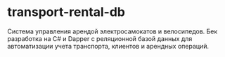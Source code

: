 # transport-rental-db
Система управления арендой электросамокатов и велосипедов. Бек разработка на C# и Dapper с реляционной базой данных для автоматизации учета транспорта, клиентов и арендных операций.
